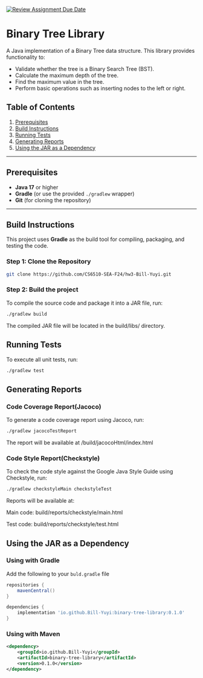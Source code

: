 [![Review Assignment Due Date](https://classroom.github.com/assets/deadline-readme-button-22041afd0340ce965d47ae6ef1cefeee28c7c493a6346c4f15d667ab976d596c.svg)](https://classroom.github.com/a/WBsLM5qE)

# Binary Tree Library

A Java implementation of a Binary Tree data structure. This library provides functionality to:

- Validate whether the tree is a Binary Search Tree (BST).
- Calculate the maximum depth of the tree.
- Find the maximum value in the tree.
- Perform basic operations such as inserting nodes to the left or right.

## Table of Contents

1. [Prerequisites](#prerequisites)
2. [Build Instructions](#build-instructions)
3. [Running Tests](#running-tests)
4. [Generating Reports](#generating-reports)
5. [Using the JAR as a Dependency](#using-the-jar-as-a-dependency)

---

## Prerequisites

- **Java 17** or higher
- **Gradle** (or use the provided `./gradlew` wrapper)
- **Git** (for cloning the repository)

---

## Build Instructions

This project uses **Gradle** as the build tool for compiling, packaging, and testing the code.

### Step 1: Clone the Repository

```bash
git clone https://github.com/CS6510-SEA-F24/hw3-Bill-Yuyi.git
```

### Step 2: Build the project
To compile the source code and package it into a JAR file, run:
```bash
./gradlew build
```
The compiled JAR file will be located in the build/libs/ directory.


## Running Tests
To execute all unit tests, run:
```bash
./gradlew test
```

## Generating Reports
### Code Coverage Report(Jacoco)
To generate a code coverage report using Jacoco, run:
```bash
./gradlew jacocoTestReport
```
The report will be available at /build/jacocoHtml/index.html

### Code Style Report(Checkstyle)
To check the code style against the Google Java Style Guide using Checkstyle, run:
```bash
./gradlew checkstyleMain checkstyleTest
```
Reports will be available at:

Main code: build/reports/checkstyle/main.html

Test code: build/reports/checkstyle/test.html

## Using the JAR as a Dependency
### Using with Gradle
Add the following to your `buld.gradle` file
```groovy
repositories {
    mavenCentral()
}

dependencies {
    implementation 'io.github.Bill-Yuyi:binary-tree-library:0.1.0'
}
```

### Using with Maven
```xml
<dependency>
    <groupId>io.github.Bill-Yuyi</groupId>
    <artifactId>binary-tree-library</artifactId>
    <version>0.1.0</version>
</dependency>
```



